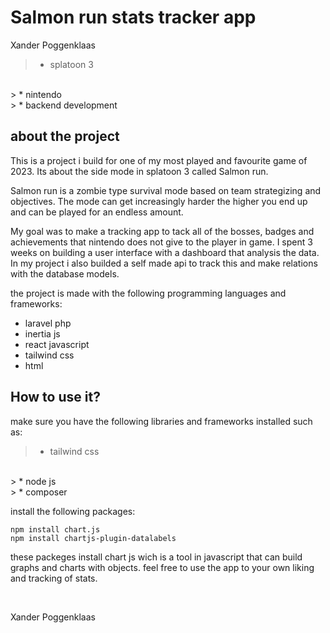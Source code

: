 # Salmon run stats tracker app

Xander Poggenklaas
> * splatoon 3
<br>
> * nintendo
<br>
> * backend development

<br>

## about the project
This is a project i build for one of my most played and favourite game of 2023.
Its about the side mode in splatoon 3 called Salmon run.

Salmon run is a zombie type survival mode based on team strategizing and objectives.
The mode can get increasingly harder the higher you end up and can be played for an endless amount.


My goal was to make a tracking app to tack all of the bosses, badges and achievements that nintendo
does not give to the player in game. I spent 3 weeks on building a user interface with a dashboard that analysis the data.
In my project i also builded a self made api to track this and make relations with the database models.

the project is made with the following programming languages and frameworks:
* laravel php
* inertia js 
* react javascript
* tailwind css
* html

## How to use it?

make sure you have the following libraries and frameworks installed such as:
> * tailwind css
<br>
> * node js
<br>
> * composer

<br>

install the following packages:
```
npm install chart.js
npm install chartjs-plugin-datalabels
```
these packeges install chart js wich is a tool in javascript that can build graphs and charts with objects.
feel free to use the app to your own liking and tracking of stats.

<br>

Xander Poggenklaas